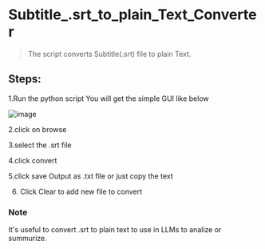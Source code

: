 # Subtitle_.srt_to_plain_Text_Converter

> The script converts Subtitle(.srt) file to plain Text.

## Steps:

1.Run the python script You will get the simple GUI like below

 ![image](https://github.com/user-attachments/assets/a48d1522-902d-4f9b-8453-0196a0aa934e)
 
2.click on browse

3.select the .srt file

4.click convert

5.click save Output as .txt file or just copy the text

6. Click Clear to add new file to convert

### **Note** 

It's useful to convert .srt to plain text to use in LLMs to analize or summurize.
